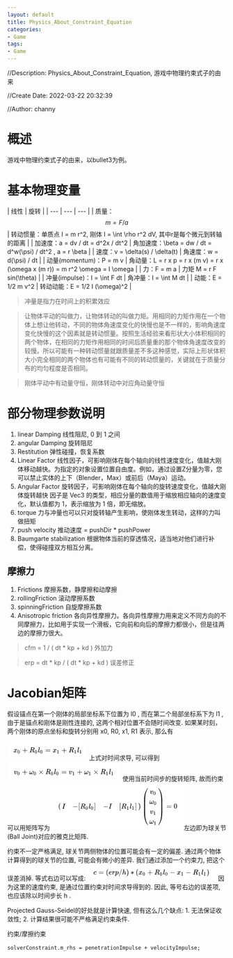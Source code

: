 ```yaml
---
layout: default
title: Physics_About_Constraint_Equation
categories:
- Game
tags:
- Game
---
```

//Description: Physics_About_Constraint_Equation, 游戏中物理约束式子的由来

//Create Date: 2022-03-22 20:32:39

//Author: channy

# 概述 
游戏中物理约束式子的由来，以bullet3为例。
 
# 基本物理变量
| 线性 | 旋转 |
| --- | --- | --- |
| 质量：$$ m = F / a $$ | 转动惯量：单质点 I = m r^2, 刚体 I = \int \rho r^2 dV, 其中r是每个微元到转轴的距离 |
| 加速度：a = dv / dt = d^2x / dt^2 | 角加速度：\beta = dw / dt = d^w(\psi) / dt^2 , a = r \beta | 
| 速度：v = \delta(s) / \delta(t) | 角速度：w = d(\psi) / dt |
| 动量(momentum)：P = m v | 角动量：L = r x p = r x (m v) = r x (\omega x (m r)) = m r^2 \omega = I \omega |
| 力：F = m a | 力矩 M = r F sin(\theta) |
| 冲量(impulse)：I = \int F dt | 角冲量：I = \int M dt |
| 动能：E = 1/2 m v^2 | 转动动能：E = 1/2 I (\omega)^2 |

> 冲量是指力在时间上的积累效应

> 让物体平动的叫做力，让物体转动的叫做力矩。用相同的力矩作用在一个物体上想让他转动，不同的物体角速度变化的快慢也是不一样的，影响角速度变化快慢的这个因素就是转动惯量。按照生活经验来看形状大小体积相同的两个物体，在相同的力矩作用相同的时间后质量重的那个物体角速度改变的较慢。所以可能有一种转动惯量就跟质量差不多这种感觉，实际上形状体积大小完全相同的两个物体也有可能有不同的转动惯量的，关键就在于质量分布的均匀程度是否相同。

> 刚体平动中有动量守恒，刚体转动中对应角动量守恒

# 部分物理参数说明  
1. linear Damping 线性阻尼, 0 到 1 之间 
1. angular Damping 旋转阻尼 
1. Restitution 弹性碰撞，恢复系数
1. Linear Factor 线性因子，可影响刚体在每个轴向的线性速度变化，值越大刚体移动越快。为指定的对象设置位置自由度。例如，通过设置Z分量为零，您可以禁止实体的上下（Blender，Max）或前后（Maya）运动。
1. Angular Factor 旋转因子，可影响刚体在每个轴向的旋转速度变化，值越大刚体旋转越快
因子是 Vec3 的类型，相应分量的数值用于缩放相应轴向的速度变化，默认值都为 1，表示缩放为 1 倍，即无缩放。
1. torque 力与冲量也可以只对旋转轴产生影响，使刚体发生转动，这样的力叫做扭矩
1. push velocity 推动速度 = pushDir * pushPower
1. Baumgarte stabilization 根据物体当前的穿透情况，适当地对他们进行补偿，使得碰撞双方相互分离。

## 摩擦力
1. Frictions 摩擦系数，静摩擦和动摩擦
1. rollingFriction 滚动摩擦系数
1. spinningFriction 自旋摩擦系数
1. Anisotropic friction 各向异性摩擦力。各向异性摩擦力用来定义不同方向的不同摩擦力，比如用于实现一个滑板，它向前和向后的摩擦力都很小，但是往两边的摩擦力很大。

> cfm = 1 /       ( dt * kp + kd ) 外加力

> erp = dt * kp / ( dt * kp + kd ) 误差修正

# Jacobian矩阵
 假设锚点在第一个刚体的局部坐标系下位置为 l0 , 而在第二个局部坐标系下为 l1 , 由于是锚点和刚体是刚性连接的, 这两个相对位置不会随时间改变. 如果某时刻，两个刚体的原点坐标和旋转分别用 x0, R0, x1, R1 表示, 那么有
 
![约束方程求导](./imageFormat/physics2_1.png)
上式对时间求导, 可以得到
![约束方程求导](./imageFormat/physics2_2.png)
使用当前时间步的旋转矩阵, 故而约束可以用矩阵写为
![约束方程求导](./imageFormat/physics2_3.png) 
左边即为球关节(Ball Joint)对应的雅克比矩阵.

约束不一定严格满足, 球关节两侧物体的位置可能会有一定的偏差. 通过两个物体计算得到的球关节的位置, 可能会有微小的差异. 我们通过添加一个约束力, 把这个误差消掉. 等式右边可以写成:
![约束方程求导](./imageFormat/physics2_4.png)
因为这里的速度约束, 是通过位置约束对时间求导得到的. 因此, 等号右边的误差项, 也应该除以时间步长 h .


Projected Gauss-Seidel的好处就是计算快速, 但有这么几个缺点: 1. 无法保证收敛性; 2. 计算结果很可能不严格满足约束条件.


约束/摩擦约束
```
solverConstraint.m_rhs = penetrationImpulse + velocityImpulse;
```